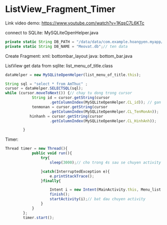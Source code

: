 # ListView_Fragment_Timer

Link video demo: https://www.youtube.com/watch?v=1KqsC7L6KTc

connect to SQLite: MySQLiteOpenHelper.java

```javascript
private static String DB_PATH = "/data/data/com.example.hoangyen.myapp/databases/";//duong dan den data
private static String DB_NAME = "Meovat.db";// ten data
```

Create Fragment:
xml: bottombar_layout
java: bottom_bar.java

ListView get data from sqlite: list_menu_of_title.class
```javascript
dataHelper = new MySQLiteOpenHelper(list_menu_of_title.this);
```

```javascript
String sql = "select * from AmThuc" ;
cursor = dataHelper.SELECTSQL(sql);
while (cursor.moveToNext()) {// chay tu dong trong cursor
            String id = cursor.getString(cursor
                    .getColumnIndex(MySQLiteOpenHelper.CL_id)); // gan gai tri id bang cach lay gia tri cot CL_id trong cursor
            tenmonan = cursor.getString(cursor
                    .getColumnIndex(MySQLiteOpenHelper.CL_TenMonAn));
           hinhanh = cursor.getString(cursor
                    .getColumnIndex(MySQLiteOpenHelper.CL_HinhAnh));

        }
```

Timer:
```javascript
Thread timer = new Thread(){
            public void run(){
                try{
                    sleep(3000);// cho trong 4s sau se chuyen activity moi

                }catch(InterruptedException e){
                    e.printStackTrace();
                }finally{

                    Intent i = new Intent(MainActivity.this, Menu_list.class);
                    finish();
                    startActivity(i);// bat dau chuyen activity
                }
            }
        };
        timer.start();
```
